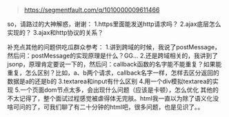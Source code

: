 > https://segmentfault.com/q/1010000009611466

so，请路过的大神解惑，谢谢：
1.https里面能发送http请求吗？
2.ajax底层怎么实现的？
3.ajax和http协议的关系？

补充点其他的问题供吃瓜群众参考：
1.讲到跨域的时候，我说了postMessage，然后问：postMessage的实现原理是什么？GG...
2.还是跨域相关的，我讲到了jsonp，原理肯定要说一下的，然后问：callback函数的名字能不能重复？如果能重复，怎么区别？比如，a、b两个请求，callback名字一样，怎样去区分返回的数据是a的还是b的
3.textarea和input有什么区别
4.用一个div模拟textarea的实现
5.一个页面dom节点太多，会出现什么问题（应该是卡顿），怎么优化
其他的不太记得了，整个面试过程感觉被虐得体无完肤。html我一直以为除了语义化没啥可问的了，可我们聊了有二十分钟的html吧，很多问题，也是见识了。。